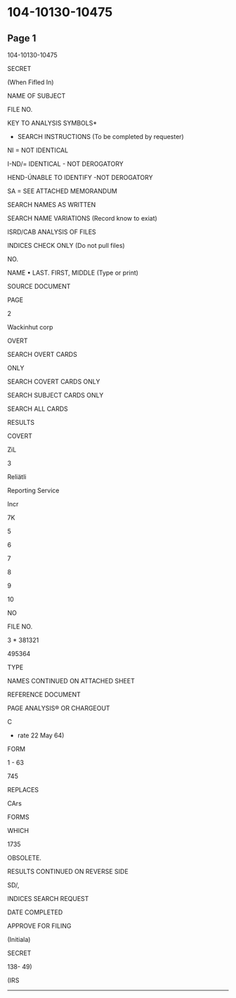 # 104-10130-10475

## Page 1

104-10130-10475

SECRET

(When Fifled In)

NAME OF SUBJECT

FILE NO.

KEY TO ANALYSIS SYMBOLS*

* SEARCH INSTRUCTIONS (To be completed by requester)

NI = NOT IDENTICAL

I-ND/= IDENTICAL - NOT DEROGATORY

HEND-ÚNABLE TO IDENTIFY -NOT DEROGATORY

SA = SEE ATTACHED MEMORANDUM

SEARCH NAMES AS WRITTEN

SEARCH NAME VARIATIONS (Record know to exiat)

ISRD/CAB ANALYSIS OF FILES

INDICES CHECK ONLY (Do not pull files)

NO.

NAME • LAST. FIRST, MIDDLE (Type or print)

SOURCE DOCUMENT

PAGE

2

Wackinhut corp

OVERT

SEARCH OVERT CARDS

ONLY

SEARCH COVERT CARDS ONLY

SEARCH SUBJECT CARDS ONLY

SEARCH ALL CARDS

RESULTS

COVERT

ZiL

3

Reliätli

Reporting Service

Incr

7K

5

6

7

8

9

10

NO

FILE NO.

3 * 381321

495364

TYPE

NAMES CONTINUED ON ATTACHED SHEET

REFERENCE DOCUMENT

PAGE ANALYSIS® OR CHARGEOUT

C

- rate 22 May 64)

FORM

1 - 63

745

REPLACES

CArs

FORMS

WHICH

1735

OBSOLETE.

RESULTS CONTINUED ON REVERSE SIDE

SD/,

INDICES SEARCH REQUEST

DATE COMPLETED

APPROVE FOR FILING

(Initiala)

SECRET

138- 49)

(IRS

---


